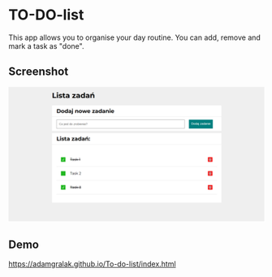 # TO-DO-list

This app allows you to organise your day routine. You can add, remove and mark a task as "done".

## Screenshot

![Preview](images/screen.png)

## Demo
https://adamgralak.github.io/To-do-list/index.html